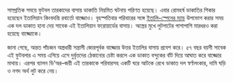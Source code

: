 সাম্প্রতিক সময়ে ফুটবল তারকাদের বাসায় ডাকাতি নিয়মিত ঘটনায় পরিণত হয়েছে। এবার রোমহর্ষ ডাকাতির শিকার হয়েছেন ইতালিয়ান কিংবদন্তি রবার্তো বাজ্জোও। বৃহস্পতিবার পরিবারের সঙ্গে <a href="https://www.prothomalo.com/sports/football/yrt25vx2vv" target="_blank">ইতালি-স্পেনের ম্যাচ</a> উপভোগ করার সময় এক দল ডাকাত হানা দেয় সাবেক এই ইতালিয়ান ফরোয়ার্ডের বাসায়। অস্ত্রের মুখে লুটপাটের পাশাপাশি মারধরও করা হয়েছে বাজ্জোকে।

জানা গেছে, অন্তত পাঁচজন অস্ত্রধারী সন্ত্রাসী জোরপূর্বক বাজ্জোর উত্তর ইতালির বাসায় প্রবেশ করে। ৫৭ বছর বয়সী সাবেক এই ফুটবলার এ সময় এগিয়ে এসে দুর্বৃত্তদের ঠেকানোর চেষ্টা করলে এক ডাকাত বন্দুকের বাঁট দিয়ে আঘাত করে বাজ্জোর মাথায়। এরপর ব্যালন ডি’অর–জয়ী এই তারকাকে পরিবারসহ একটি ঘরে আটকে রেখে ডাকাত দল স্বর্ণালংকার, দামি ঘড়ি ও নগদ অর্থ লুট করে নেয়।
